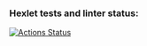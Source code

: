 ### Hexlet tests and linter status:
[![Actions Status](https://github.com/RuslanSatybaev/java-project-lvl1/workflows/hexlet-check/badge.svg)](https://github.com/RuslanSatybaev/java-project-lvl1/actions)